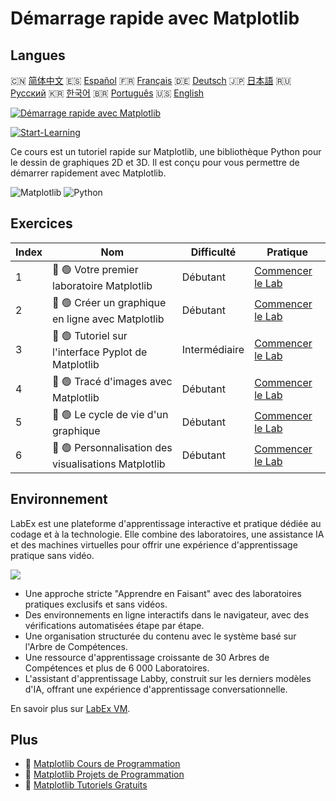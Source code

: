 # Démarrage rapide avec Matplotlib

## Langues

🇨🇳 [简体中文](README_zh.md) 🇪🇸 [Español](README_es.md) 🇫🇷 [Français](README_fr.md) 🇩🇪 [Deutsch](README_de.md) 🇯🇵 [日本語](README_ja.md) 🇷🇺 [Русский](README_ru.md) 🇰🇷 [한국어](README_ko.md) 🇧🇷 [Português](README_pt.md) 🇺🇸 [English](README.md) 

[![Démarrage rapide avec Matplotlib](https://cover-creator.labex.io/quick-start-with-matplotlib.png?lang=fr)](https://labex.io/fr/courses/quick-start-with-matplotlib)

[![Start-Learning](https://img.shields.io/badge/Start-Learning-whitesmoke?style=for-the-badge)](https://labex.io/fr/courses/quick-start-with-matplotlib)

Ce cours est un tutoriel rapide sur Matplotlib, une bibliothèque Python pour le dessin de graphiques 2D et 3D. Il est conçu pour vous permettre de démarrer rapidement avec Matplotlib.

![Matplotlib](https://img.shields.io/badge/Matplotlib-whitesmoke?style=for-the-badge&logo=matplotlib)
![Python](https://img.shields.io/badge/Python-whitesmoke?style=for-the-badge&logo=python)


## Exercices

|   Index | Nom                                                  | Difficulté    | Pratique                                                                                                                            |
|---------|------------------------------------------------------|---------------|-------------------------------------------------------------------------------------------------------------------------------------|
|       1 | 📖 🟢 Votre premier laboratoire Matplotlib           | Débutant      | <a target='_blank' href='https://labex.io/fr/tutorials/python-your-first-matplotlib-lab-92737'>Commencer le Lab</a>                 |
|       2 | 📖 🟢 Créer un graphique en ligne avec Matplotlib    | Débutant      | <a target='_blank' href='https://labex.io/fr/tutorials/python-create-a-line-plot-with-matplotlib-71147'>Commencer le Lab</a>        |
|       3 | 📖 🟢 Tutoriel sur l'interface Pyplot de Matplotlib  | Intermédiaire | <a target='_blank' href='https://labex.io/fr/tutorials/matplotlib-matplotlib-pyplot-interface-tutorial-71148'>Commencer le Lab</a>  |
|       4 | 📖 🟢 Tracé d'images avec Matplotlib                 | Débutant      | <a target='_blank' href='https://labex.io/fr/tutorials/matplotlib-image-plotting-with-matplotlib-71149'>Commencer le Lab</a>        |
|       5 | 📖 🟢 Le cycle de vie d'un graphique                 | Débutant      | <a target='_blank' href='https://labex.io/fr/tutorials/python-the-lifecycle-of-a-plot-71150'>Commencer le Lab</a>                   |
|       6 | 📖 🟢 Personnalisation des visualisations Matplotlib | Débutant      | <a target='_blank' href='https://labex.io/fr/tutorials/matplotlib-customizing-matplotlib-visualizations-71151'>Commencer le Lab</a> |

## Environnement

LabEx est une plateforme d'apprentissage interactive et pratique dédiée au codage et à la technologie. Elle combine des laboratoires, une assistance IA et des machines virtuelles pour offrir une expérience d'apprentissage pratique sans vidéo.

![](https://tutorial-screenshot.getvm.io/images/vm-1725247253.png)

- Une approche stricte "Apprendre en Faisant" avec des laboratoires pratiques exclusifs et sans vidéos.
- Des environnements en ligne interactifs dans le navigateur, avec des vérifications automatisées étape par étape.
- Une organisation structurée du contenu avec le système basé sur l'Arbre de Compétences.
- Une ressource d'apprentissage croissante de 30 Arbres de Compétences et plus de 6 000 Laboratoires.
- L'assistant d'apprentissage Labby, construit sur les derniers modèles d'IA, offrant une expérience d'apprentissage conversationnelle.

En savoir plus sur [LabEx VM](https://support.labex.io/using-labex/virtual-machine).

## Plus

- 🔗 [Matplotlib Cours de Programmation](https://github.com/labex-labs/awesome-programming-courses)
- 🔗 [Matplotlib Projets de Programmation](https://github.com/labex-labs/awesome-programming-projects)
- 🔗 [Matplotlib Tutoriels Gratuits](https://github.com/labex-labs/matplotlib-free-tutorials)

